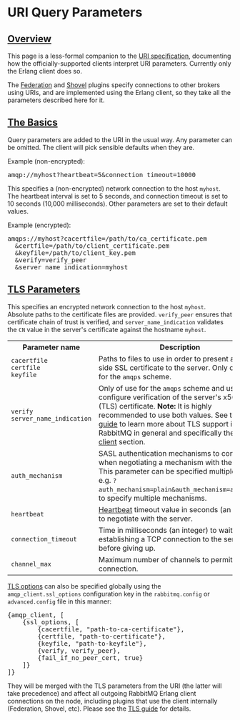 <!--
Copyright (c) 2007-2022 VMware, Inc. or its affiliates.

All rights reserved. This program and the accompanying materials
are made available under the terms of the under the Apache License,
Version 2.0 (the "License”); you may not use this file except in compliance
with the License. You may obtain a copy of the License at

https://www.apache.org/licenses/LICENSE-2.0

Unless required by applicable law or agreed to in writing, software
distributed under the License is distributed on an "AS IS" BASIS,
WITHOUT WARRANTIES OR CONDITIONS OF ANY KIND, either express or implied.
See the License for the specific language governing permissions and
limitations under the License.
-->

# URI Query Parameters

## <a id="overview" class="anchor" href="#overview">Overview</a>

This page is a less-formal companion to the <a
href="uri-spec.html">URI specification</a>, documenting how the
officially-supported clients interpret URI parameters. Currently
only the Erlang client does so.

The [Federation](federation-reference.html#upstreams)
and [Shovel](shovel.html#uris) plugins specify
connections to other brokers using URIs, and are implemented
using the Erlang client, so they take all the parameters
described here for it.

## <a id="basics" class="anchor" href="#basics">The Basics</a>

Query parameters are added to the URI in the usual way. Any
parameter can be omitted. The client will pick sensible defaults
when they are.

Example (non-encrypted):

<pre class="lang-ini">
amqp://myhost?heartbeat=5&amp;connection_timeout=10000
</pre>

This specifies a (non-encrypted) network connection to the host
`myhost`. The heartbeat interval is set to 5 seconds,
and connection timeout is set to 10 seconds (10,000 milliseconds).
Other parameters are set to their default values.

Example (encrypted):

<pre class="lang-ini">
amqps://myhost?cacertfile=/path/to/ca_certificate.pem
  &amp;certfile=/path/to/client_certificate.pem
  &amp;keyfile=/path/to/client_key.pem
  &amp;verify=verify_peer
  &amp;server_name_indication=myhost
</pre>

## <a id="tls" class="anchor" href="#tls">TLS Parameters</a>

This specifies an encrypted network connection to the host
`myhost`. Absolute paths to the certificate files
are provided. `verify_peer` ensures that certificate
chain of trust is verified, and `server_name_indication`
validates the `CN` value in the server's certificate
against the hostname `myhost`.

<table>
  <tr>
    <th>Parameter name</th>
    <th>Description</th>
  </tr>
  <tr>
    <td>
      <code>cacertfile</code><br/>
      <code>certfile</code><br/>
      <code>keyfile</code>
    </td>
    <td>
      Paths to files to use in order to present a client-side SSL
      certificate to the server. Only of use for the
      <code>amqps</code> scheme.
    </td>
  </tr>
  <tr>
    <td>
      <code>verify</code><br/>
      <code>server_name_indication</code>
    </td>
    <td>
      Only of use for the <code>amqps</code> scheme and used to
      configure verification of the server's x509 (TLS)
      certificate. <b>Note:</b> It is highly recommended to use
      both values. See the <a href="ssl.html">TLS guide</a> to
      learn more about TLS support in RabbitMQ in general and specifically the
      <a href="ssl.html#erlang-client">Erlang client</a>
      section.
    </td>
  </tr>
  <tr>
    <td><code>auth_mechanism</code></td>
    <td>
      SASL authentication mechanisms to consider when negotiating
      a mechanism with the server. This parameter can be specified
      multiple times,
      e.g. <code>?auth_mechanism=plain&amp;auth_mechanism=amqplain</code>,
      to specify multiple mechanisms.
    </td>
  </tr>
  <tr>
    <td><code>heartbeat</code></td>
    <td>
      <a href="/heartbeats.html">Heartbeat</a> timeout value in seconds (an integer)
      to negotiate with the server.
    </td>
  </tr>
  <tr>
    <td><code>connection_timeout</code></td>
    <td>
      Time in milliseconds (an integer) to wait while establishing a TCP connection
      to the server before giving up.
    </td>
  </tr>
  <tr>
    <td><code>channel_max</code></td>
    <td>
      Maximum number of channels to permit on this connection.
    </td>
  </tr>
</table>

[TLS options](./ssl.html) can also be specified globally using the
`amqp_client.ssl_options` configuration key in the `rabbitmq.config` or
`advanced.config` file in this manner:

<pre class="lang-erlang">
{amqp_client, [
    {ssl_options, [
        {cacertfile, "path-to-ca-certificate"},
        {certfile, "path-to-certificate"},
        {keyfile, "path-to-keyfile"},
        {verify, verify_peer},
        {fail_if_no_peer_cert, true}
    ]}
]}
</pre>

They will be merged with the TLS parameters from the URI (the latter will take
precedence) and affect all outgoing RabbitMQ Erlang client connections on the
node, including plugins that use the client internally (Federation, Shovel,
etc). Please see the [TLS guide](./ssl.html) for details.
